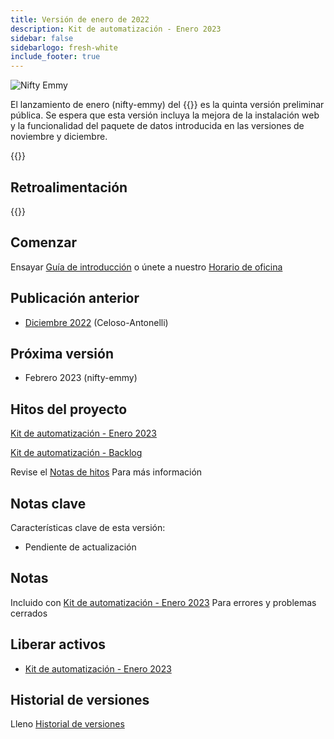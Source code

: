 ```yaml
---
title: Versión de enero de 2022
description: Kit de automatización - Enero 2023
sidebar: false
sidebarlogo: fresh-white
include_footer: true
---
```

<div class="optional">

![Nifty Emmy](/images/nifty-emmy.png)

El lanzamiento de enero (nifty-emmy) del {{<product-name>}} es la quinta versión preliminar pública. Se espera que esta versión incluya la mejora de la instalación web y la funcionalidad del paquete de datos introducida en las versiones de noviembre y diciembre.

</div>

<div class="optional">

{{<presentationStyles>}}

## Retroalimentación

{{<questions name="/releases/january-2023.json" completed="Thank you for providing feedback" showNavigationButtons=false >}}

</div>

<div class="optional">

## Comenzar

Ensayar [Guía de introducción](/es/get-started) o únete a nuestro [Horario de oficina](/es/office-hours)

## Publicación anterior

- [Diciembre 2022](/es/releases/december-2022) (Celoso-Antonelli)

## Próxima versión

- Febrero 2023 (nifty-emmy)

## Hitos del proyecto

[Kit de automatización - Enero 2023](https://github.com/orgs/microsoft/projects/486/views/9)

[Kit de automatización - Backlog](https://github.com/orgs/microsoft/projects/486/views/1)

Revise el [Notas de hitos](/es/releases/milestones) Para más información

## Notas clave

Características clave de esta versión:

- Pendiente de actualización

## Notas

Incluido con [Kit de automatización - Enero 2023](https://github.com/microsoft/powercat-automation-kit/releases/tag/AutomationKit-January2023) Para errores y problemas cerrados

## Liberar activos

- [Kit de automatización - Enero 2023](https://github.com/microsoft/powercat-automation-kit/releases/tag/AutomationKit-January2023)

## Historial de versiones

Lleno [Historial de versiones](/es/releases)

</div>
